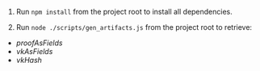 1. Run `npm install` from the project root to install all dependencies.

2. Run `node ./scripts/gen_artifacts.js` from the project root to retrieve:

- _proofAsFields_
- _vkAsFields_
- _vkHash_
